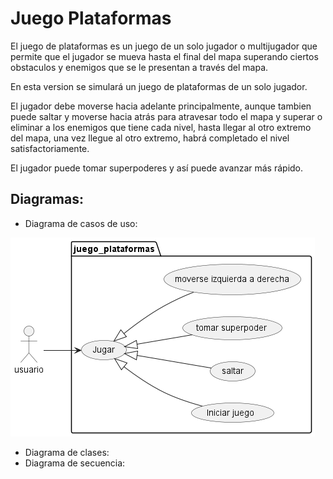 # Juego Plataformas

El juego de plataformas es un juego de un solo jugador o multijugador que permite que el jugador se mueva hasta el final del mapa superando ciertos obstaculos y enemigos que se le presentan a través del mapa.

En esta version se simulará un juego de plataformas de un solo jugador.

El jugador debe moverse hacia adelante principalmente, aunque tambien puede saltar y moverse hacia atrás para atravesar todo el mapa y superar o eliminar a los enemigos que tiene cada nivel, hasta llegar al otro extremo del mapa, una vez llegue al otro extremo, habrá completado el nivel satisfactoriamente.

El jugador puede tomar superpoderes y así puede avanzar más rápido.


## Diagramas:

- Diagrama de casos de uso:

![Casos de uso](out/Diagramas/casos_de_uso/casos_de_uso.png)
- Diagrama de clases:
- Diagrama de secuencia: